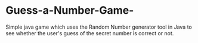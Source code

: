 Guess-a-Number-Game-
====================

Simple java game which uses the Random Number generator tool in Java to see whether the user's guess of the secret number is correct or not. 
